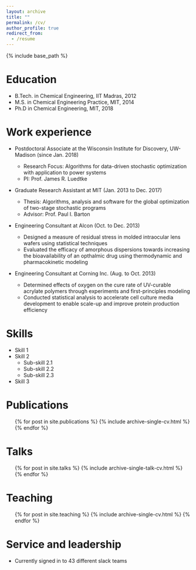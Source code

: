 ```yaml
---
layout: archive
title: ""
permalink: /cv/
author_profile: true
redirect_from:
  - /resume
---
```


{% include base_path %}

Education
======
* B.Tech. in Chemical Engineering, IIT Madras, 2012
* M.S. in Chemical Engineering Practice, MIT, 2014
* Ph.D in Chemical Engineering, MIT, 2018

Work experience
======
* Postdoctoral Associate at the Wisconsin Institute for Discovery, UW-Madison (since Jan. 2018)
  * Research Focus: Algorithms for data-driven stochastic optimization with application to power systems
  * PI: Prof. James R. Luedtke

* Graduate Research Assistant at MIT (Jan. 2013 to Dec. 2017)
  * Thesis: Algorithms, analysis and software for the global optimization of two-stage stochastic programs
  * Advisor: Prof. Paul I. Barton
  
* Engineering Consultant at Alcon (Oct. to Dec. 2013)
  * Designed a measure of residual stress in molded intraocular lens wafers using statistical techniques
  * Evaluated the efficacy of amorphous dispersions towards increasing the bioavailability of an opthalmic drug using thermodynamic and pharmacokinetic modeling
  
* Engineering Consultant at Corning Inc. (Aug. to Oct. 2013)
  * Determined effects of oxygen on the cure rate of UV-curable acrylate polymers through experiments and first-principles modeling
  * Conducted statistical analysis to accelerate cell culture media development to enable scale-up and improve protein production efficiency
  
Skills
======
* Skill 1
* Skill 2
  * Sub-skill 2.1
  * Sub-skill 2.2
  * Sub-skill 2.3
* Skill 3

Publications
======
  <ul>{% for post in site.publications %}
    {% include archive-single-cv.html %}
  {% endfor %}</ul>
  
Talks
======
  <ul>{% for post in site.talks %}
    {% include archive-single-talk-cv.html %}
  {% endfor %}</ul>
  
Teaching
======
  <ul>{% for post in site.teaching %}
    {% include archive-single-cv.html %}
  {% endfor %}</ul>
  
Service and leadership
======
* Currently signed in to 43 different slack teams
